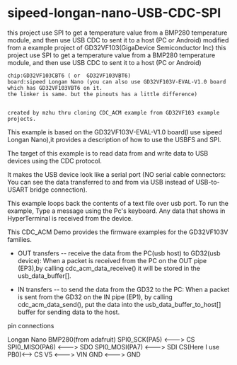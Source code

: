 # sipeed-longan-nano-USB-CDC-SPI
this project use SPI to get a temperature value from a BMP280 temperature module,   and then use USB CDC to sent it to a host (PC or Android)
modified from a example project of GD32VF103(GigaDevice Semiconductor Inc)
    this project use SPI to get a temperature value from a BMP280 temperature module,
    and then use USB CDC to sent it to a host (PC or Android)

    chip:GD32VF103CBT6 ( or  GD32VF103VBT6)
    board:sipeed Longan Nano (you can also use GD32VF103V-EVAL-V1.0 board which has GD32VF103VBT6 on it.
    the linker is same. but the pinouts has a little difference)


	created by mzhu thru cloning CDC_ACM example from GD32VF103 example projects.

   This example is based on the GD32VF103V-EVAL-V1.0 board(I use sipeed Longan Nano),it provides a description of 
 how to use the USBFS and SPI.

  The target of this example is to read data from and write data to USB devices using 
the CDC protocol.
 
  It makes the USB device look like a serial port (NO serial cable connectors: You 
can see the data transferred to and from via USB instead of USB-to-USART bridge connection).
 
  This example loops back the contents of a text file over usb port. To run the example, 
Type a message using the Pc's keyboard. Any data that shows in HyperTerminal is received 
from the device.

  This CDC_ACM Demo provides the firmware examples for the GD32VF103V families.

  - OUT transfers -- receive the data from the PC(usb host) to GD32(usb device):
  When a packet is received from the PC on the OUT pipe (EP3),by calling cdc_acm_data_receive()
  it will be stored in the usb_data_buffer[]. 
 
  - IN transfers -- to send the data from the GD32 to the PC:
  When a packet is sent from the GD32 on the IN pipe (EP1), by calling cdc_acm_data_send(),
  put the data into the usb_data_buffer_to_host[] buffer for sending data to the host.
  
   
  pin connections
   
  Longan Nano      	    BMP280(from adafruit)
  SPI0_SCK(PA5)	<--->	  CS
	SPI0_MISO(PA6)	<--->	SDO
	SPI0_MOSI(PA7)	<--->	SDI
	CS(Here I use PB0)<-->	CS
	V5				<--->	      VIN
	GND				<--->	      GND
